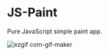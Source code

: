 # JS-Paint
Pure JavaScript simple paint app.

![ezgif com-gif-maker](https://user-images.githubusercontent.com/47231687/105465949-a6565600-5ca4-11eb-8196-117f6be068c3.gif)
